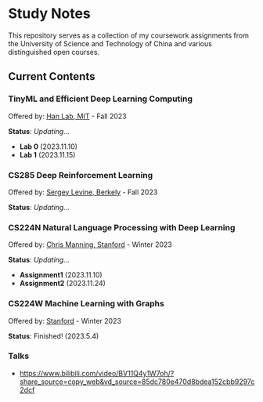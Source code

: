 # Study Notes

This repository serves as a collection of my coursework assignments from the University of Science and Technology of China and various distinguished open courses.

## Current Contents

### TinyML and Efficient Deep Learning Computing

Offered by: [Han Lab, MIT](https://hanlab.mit.edu/courses/2023-fall-65940) - Fall 2023

**Status**: _Updating..._

- **Lab 0** (2023.11.10)
- **Lab 1** (2023.11.15)


### CS285 Deep Reinforcement Learning

Offered by: [Sergey Levine, Berkely](https://rail.eecs.berkeley.edu/deeprlcourse/) - Fall 2023

**Status**: _Updating..._



### CS224N Natural Language Processing with Deep Learning

Offered by: [Chris Manning, Stanford](https://web.stanford.edu/class/cs224n/) - Winter 2023

**Status**: _Updating..._

- **Assignment1** (2023.11.10)
- **Assignment2** (2023.11.24)


### CS224W Machine Learning with Graphs

Offered by: [Stanford](https://snap.stanford.edu/class/cs224w-2023/) - Winter 2023

**Status**: Finished! (2023.5.4)




### Talks 

- https://www.bilibili.com/video/BV11Q4y1W7oh/?share_source=copy_web&vd_source=85dc780e470d8bdea152cbb9297c2dcf